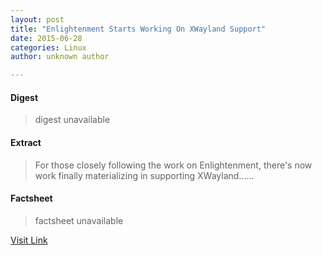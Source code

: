 ```yaml
---
layout: post
title: "Enlightenment Starts Working On XWayland Support"
date: 2015-06-28
categories: Linux
author: unknown author

---
```



#### Digest
>digest unavailable

#### Extract
>For those closely following the work on Enlightenment, there's now work finally materializing in supporting XWayland......

#### Factsheet
>factsheet unavailable

[Visit Link](http://www.phoronix.com/scan.php?page=news_item&px=Enlightenment-XWayland)


